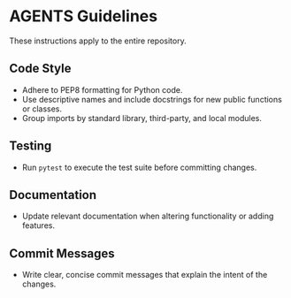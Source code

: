# AGENTS Guidelines

These instructions apply to the entire repository.

## Code Style
- Adhere to PEP8 formatting for Python code.
- Use descriptive names and include docstrings for new public functions or classes.
- Group imports by standard library, third-party, and local modules.

## Testing
- Run `pytest` to execute the test suite before committing changes.

## Documentation
- Update relevant documentation when altering functionality or adding features.

## Commit Messages
- Write clear, concise commit messages that explain the intent of the changes.

